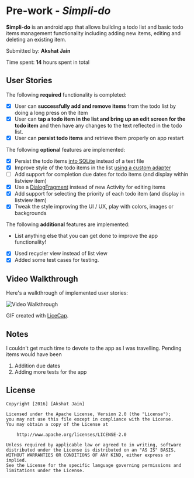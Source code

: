 # Pre-work - *Simpli-do*

**Simpli-do** is an android app that allows building a todo list and basic todo items management functionality including adding new items, editing and deleting an existing item.

Submitted by: **Akshat Jain**

Time spent: **14** hours spent in total

## User Stories

The following **required** functionality is completed:

* [X] User can **successfully add and remove items** from the todo list by doing a long press on the item
* [X] User can **tap a todo item in the list and bring up an edit screen for the todo item** and then have any changes to the text reflected in the todo list.
* [X] User can **persist todo items** and retrieve them properly on app restart

The following **optional** features are implemented:

* [X] Persist the todo items [into SQLite](http://guides.codepath.com/android/Persisting-Data-to-the-Device#sqlite) instead of a text file
* [X] Improve style of the todo items in the list [using a custom adapter](http://guides.codepath.com/android/Using-an-ArrayAdapter-with-ListView)
* [ ] Add support for completion due dates for todo items (and display within listview item)
* [X] Use a [DialogFragment](http://guides.codepath.com/android/Using-DialogFragment) instead of new Activity for editing items
* [X] Add support for selecting the priority of each todo item (and display in listview item)
* [X] Tweak the style improving the UI / UX, play with colors, images or backgrounds

The following **additional** features are implemented:

* List anything else that you can get done to improve the app functionality!
* [X] Used recycler view instead of list view
* [X] Added some test cases for testing.

## Video Walkthrough 

Here's a walkthrough of implemented user stories:

<img src='http://i.imgur.com/nHCOAaW.gif' title='Todo Simplify Video Walkthrough' width='' alt='Video Walkthrough' />

GIF created with [LiceCap](http://www.cockos.com/licecap/).

## Notes

I couldn't get much time to devote to the app as I was travelling.
Pending items would have been
1. Addition due dates
2. Adding more tests for the app


## License

    Copyright [2016] [Akshat Jain]

    Licensed under the Apache License, Version 2.0 (the "License");
    you may not use this file except in compliance with the License.
    You may obtain a copy of the License at

        http://www.apache.org/licenses/LICENSE-2.0

    Unless required by applicable law or agreed to in writing, software
    distributed under the License is distributed on an "AS IS" BASIS,
    WITHOUT WARRANTIES OR CONDITIONS OF ANY KIND, either express or implied.
    See the License for the specific language governing permissions and
    limitations under the License.
